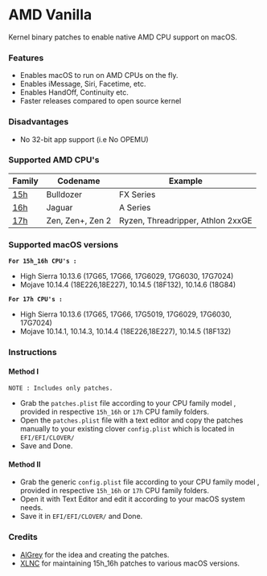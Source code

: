 
AMD Vanilla
==========
Kernel binary patches to enable native AMD CPU support on macOS.

### Features
- Enables macOS to run on AMD CPUs on the fly.
- Enables iMessage, Siri, Facetime, etc.
- Enables HandOff, Continuity etc.
- Faster releases compared to open source kernel

### Disadvantages
- No 32-bit app support (i.e No OPEMU)

### Supported AMD CPU's
| Family | Codename| Example |
|--------|---------|----------|
|   [15h](https://github.com/AMD-OSX/AMD_Vanilla/tree/master/15h_16h)  | Bulldozer | FX Series|
|   [16h](https://github.com/AMD-OSX/AMD_Vanilla/tree/master/15h_16h)  | Jaguar | A Series |
|   [17h](https://github.com/AMD-OSX/AMD_Vanilla/tree/master/17h) | Zen, Zen+, Zen 2 | Ryzen, Threadripper, Athlon 2xxGE | <br />

### Supported macOS versions

**`For 15h_16h CPU's :`**

- High Sierra 10.13.6 (17G65, 17G66, 17G6029, 17G6030, 17G7024)
- Mojave 10.14.4 (18E226,18E227), 10.14.5 (18F132), 10.14.6 (18G84)

**`For 17h CPU's :`**

- High Sierra 10.13.6 (17G65, 17G66, 17G5019, 17G6029, 17G6030, 17G7024)
- Mojave 10.14.1, 10.14.3, 10.14.4 (18E226,18E227), 10.14.5 (18F132)


### Instructions

#### Method I

`NOTE : Includes only patches.`
- Grab the `patches.plist` file according to your CPU family model , provided in respective `15h_16h` or `17h` CPU family folders.
- Open the `patches.plist` file with a text editor and copy the patches manually to your existing clover `config.plist` which is located in `EFI/EFI/CLOVER/`
- Save and Done.

#### Method II

- Grab the generic `config.plist` file according to your CPU family model , provided in respective `15h_16h` or `17h` CPU family folders.
- Open it with Text Editor and edit it according to your macOS system needs.
- Save it in `EFI/EFI/CLOVER/` and Done.

### Credits

- [AlGrey](https://github.com/AlGreyy) for the idea and creating the patches.
- [XLNC](https://github.com/XLNCs) for maintaining 15h_16h patches to various macOS versions.
